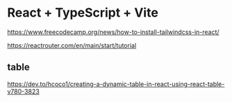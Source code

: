 # React + TypeScript + Vite

https://www.freecodecamp.org/news/how-to-install-tailwindcss-in-react/

https://reactrouter.com/en/main/start/tutorial

## table

https://dev.to/hcoco1/creating-a-dynamic-table-in-react-using-react-table-v780-3823
